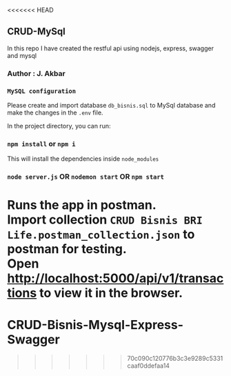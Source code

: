 <<<<<<< HEAD
## CRUD-MySql
In this repo I have created the restful api using nodejs, express, swagger and mysql

### Author : J. Akbar

### `MySQL configuration`
Please create and import database `db_bisnis.sql` to MySql database and make the changes in the `.env` file.

In the project directory, you can run:

### `npm install` or `npm i`

This will install the dependencies inside `node_modules`

### `node server.js` OR `nodemon start` OR `npm start`

Runs the app in postman.<br>
Import collection `CRUD Bisnis BRI Life.postman_collection.json` to postman for testing.<br>
Open [http://localhost:5000/api/v1/transactions](http://localhost:5000/api/v1/transactions) to view it in the browser.
=======
# CRUD-Bisnis-Mysql-Express-Swagger
>>>>>>> 70c090c120776b3c3e9289c5331caaf0ddefaa14
